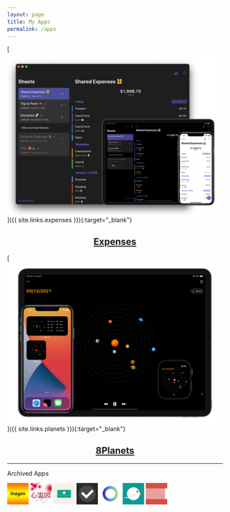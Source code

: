 ```yaml
---
layout: page
title: My Apps
permalink: /apps
---
```


[![Expenses](../assets/expenses-image.png)]({{ site.links.expenses }}){:target="_blank"}
<div style="text-align: center;">
    <h2><a href="{{ site.links.expenses }}" target="_blank">Expenses</a></h2>
</div>

[![8Planets](../assets/8planets-image.png)]({{ site.links.planets }}){:target="_blank"}
<div style="text-align: center;">
    <h2><a href="{{ site.links.planets }}" target="_blank">8Planets</a></h2>
</div>

<hr>

<p>Archived Apps</p>

<div class="archived-apps">
    <img src="../assets/inagex.jpg" width="50" height="50">
    <img src="../assets/shinreizu.jpg" width="50" height="50">
    <img src="../assets/fastzaim.jpg" width="50" height="50">
    <img src="../assets/taskey.jpg" width="50" height="50">
    <img src="../assets/motivation.jpg" width="50" height="50">
    <img src="../assets/esafeed.jpg" width="50" height="50">
    <img src="../assets/kigen.jpg" width="50" height="50">
</div>